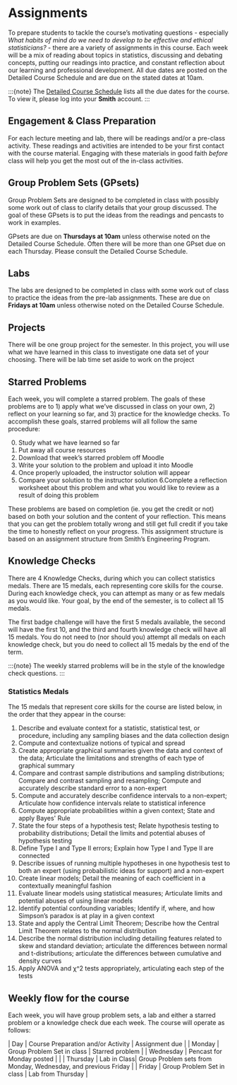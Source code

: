 # Assignments

To prepare students to tackle the course’s motivating questions - especially _What habits of mind do we need to develop to be effective and ethical 
statisticians?_ -  there are a variety of assignments in this course. Each week will be a mix of reading about topics in statistics, discussing and debating concepts, putting our readings into practice, and constant reflection about our learning and professional development. All due dates are posted on the Detailed Course Schedule and are due on the stated dates at 10am. 

:::{note}
The [Detailed Course Schedule](https://docs.google.com/document/d/1wbKfFa0bVA09RDwy985S89Lqqyg13wLnlIv_zHeMlGM/edit?usp=sharing) lists all the due dates for the course. To view it, please log into your **Smith** account. 
:::



## Engagement & Class Preparation 

For each lecture meeting and lab, there will be readings and/or a pre-class activity. These readings and activities are intended to be your first contact with the course material. Engaging with these materials in good faith _before_ class will help you get the most out of the in-class activities. 


## Group Problem Sets (GPsets)

Group Problem Sets are designed to be completed in class with possibly some work out of class to clarify details that your group discussed. The goal of these GPsets is to put the ideas from the readings and pencasts to work in examples. 

GPsets are due on **Thursdays at 10am** unless otherwise noted on the Detailed Course Schedule. Often there will be more than one GPset due on each Thursday. Please consult the Detailed Course Schedule. 

## Labs

The labs are designed to be completed in class with some work out of class to practice the ideas from the pre-lab assignments. These are due on **Fridays at 10am** unless otherwise noted on the Detailed Course Schedule. 

## Projects 

There will be one group project for the semester. In this project, you will use what we have learned in this class to investigate one data set of your choosing. There will be lab time set aside to work on the project

## Starred Problems

Each week, you will complete a starred problem. The goals of these problems are to 1) apply what we’ve discussed in class on your own, 2) reflect on your learning so far, and 3) practice for the knowledge checks. To accomplish these goals, starred problems will all follow the same procedure: 

0. Study what we have learned so far
1. Put away all course resources
2. Download that week’s starred problem off Moodle
3. Write your solution to the problem and upload it into Moodle
4. Once properly uploaded, the instructor solution will appear
5. Compare your solution to the instructor solution 
6.Complete a reflection worksheet about this problem and what you would like to review as a result of doing this problem

These problems are based on completion (ie. you get the credit or not) based on both your solution and the content of your reflection. This means that you can get the problem totally wrong and still get full credit if you take the time to honestly reflect on your progress. This assignment structure is based on an assignment structure from Smith’s Engineering Program. 


## Knowledge Checks 

There are 4 Knowledge Checks, during which you can collect statistics medals. There are 15 medals, each representing core skills for the course. During each knowledge check, you can attempt as many or as few medals as you would like. Your goal, by the end of the semester, is to collect all 15 medals.

The first badge challenge will have the first 5 medals available, the second will have the first 10, and the third and fourth knowledge check will have all 15 medals. You do not need to (nor should you) attempt all medals on each knowledge check, but you do need to collect all 15 medals by the end of the term. 

:::{note}
The weekly starred problems will be in the style of the knowledge check questions. 
:::


### Statistics Medals

The 15 medals that represent core skills for the course are listed below, in the order that they appear in the course: 

1. Describe and evaluate context for a statistic, statistical test, or procedure, including any sampling biases and the data collection design
2. Compute and contextualize notions of typical and spread
3. Create appropriate graphical summaries given the data and context of the data; Articulate the limitations and strengths of each type of graphical summary
4. Compare and contrast sample distributions and sampling distributions; Compare and contrast sampling and resampling; Compute and accurately describe standard error to a non-expert
5. Compute and accurately describe confidence intervals to a non-expert; Articulate how confidence intervals relate to statistical inference
6. Compute appropriate probabilities within a given context; State and apply Bayes' Rule
7. State the four steps of a hypothesis test; Relate hypothesis testing to probability distributions; Detail the limits and potential abuses of hypothesis testing8. Define Type I and Type II errors; Explain how Type I and Type II are connected9. Describe issues of running multiple hypotheses in one hypothesis test to both an expert (using probabilistic ideas for support) and a non-expert10. Create linear models; Detail the meaning of each coefficient in a contextually meaningful fashion11. Evaluate linear models using statistical measures; Articulate limits and potential abuses of using linear models12. Identify potential confounding variables; Identify if, where, and how Simpson’s paradox is at play in a given context13. State and apply the Central Limit Theorem; Describe how the Central Limit Theorem relates to the normal distribution14. Describe the normal distribution including detailing features related to skew and standard deviation; articulate the differences between normal and t-distributions; articulate the differences between cumulative and density curves
15. Apply ANOVA and χ^2 tests appropriately, articulating each step of the tests

## Weekly flow for the course 

Each week, you will have group problem sets, a lab and either a starred problem or a knowledge check due each week. The course will operate as follows:

| Day    | Course Preparation and/or Activity | Assignment due |
| Monday     | Group Problem Set in class | Starred problem |
| Wednesday     | Pencast for Monday posted | |
| Thursday     | Lab in Class| Group Problem sets from Monday, Wednesday, and previous Friday |
| Friday     | Group Problem Set in class | Lab from Thursday |